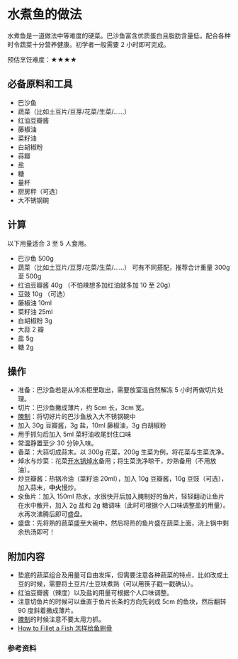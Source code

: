 # 水煮鱼的做法

水煮鱼是一道做法中等难度的硬菜。巴沙鱼富含优质蛋白且脂肪含量低，配合各种时令蔬菜十分营养健康。初学者一般需要 2 小时即可完成。

预估烹饪难度：★★★★

## 必备原料和工具

- 巴沙鱼
- 蔬菜（比如土豆片/豆芽/花菜/生菜/……）
- 红油豆瓣酱
- 藤椒油
- 菜籽油
- 白胡椒粉
- 蒜瓣
- 盐
- 糖
- 量杯
- 厨房秤（可选）
- 大不锈钢碗

## 计算

以下用量适合 3 至 5 人食用。

- 巴沙鱼 500g
- 蔬菜（比如土豆片/豆芽/花菜/生菜/……） 可有不同搭配，推荐合计重量 300g 至 500g
- 红油豆瓣酱 40g （不怕辣想多加红油就多加 10 至 20g）
- 豆豉 10g （可选）
- 藤椒油 10ml
- 菜籽油 25ml
- 白胡椒粉 3g
- 大蒜 2 瓣
- 盐 5g
- 糖 2g

## 操作

- 准备：巴沙鱼若是从冷冻柜里取出，需要放室温自然解冻 5 小时再做切片处理。
- 切片：巴沙鱼撇成薄片，约 5cm 长，3cm 宽。
- [腌制](../../tips/learn/学习腌.md)：将切好片的巴沙鱼放入大不锈钢碗中
- 加入 30g 豆瓣酱，3g 盐，10ml 藤椒油，3g 白胡椒粉
- 用手抓匀后加入 5ml 菜籽油收尾封住口味
- 常温静置至少 30 分钟入味。
- 备菜：大蒜切成蒜末。以 300g 花菜，200g 生菜为例，将花菜与生菜洗净。
- 焯水与炒菜：花菜[开水锅焯水](../../tips/learn/学习焯水.md)备用；将生菜洗净晾干，炒熟备用（不用放油）。
- 炒豆瓣酱：热锅冷油（菜籽油 20ml），加入 10g 豆瓣酱，10g 豆豉（可选），加入蒜末，**中火**慢炒。
- 汆鱼片：加入 150ml 热水，水很快开后加入腌制好的鱼片，轻轻翻动让鱼片在水中散开，加入 2g 盐和 2g 糖调味（此时可根据个人口味调整盐的用量）。水再次沸腾后即可盛盘。
- 盛盘：先将熟的蔬菜盛至大碗中，然后将热的鱼片盛在蔬菜上面，浇上锅中剩余热汤即可！

## 附加内容

- 垫底的蔬菜组合及用量可自由发挥，但需要注意各种蔬菜的特点，比如改成土豆的时候，需要将土豆片/土豆块煮熟（可以用筷子戳一戳确认）。
- 红油豆瓣酱（辣度）以及盐的用量可根据个人口味调整。
- 注意切鱼片的时候可以垂直于鱼片长条的方向先剁成 5cm 的鱼块，然后翻转 90 度斜着撇成薄片。
- [腌制](../../tips/learn/学习腌.md)的时候注意不要太用力抓。
- [How to Fillet a Fish 怎样给鱼剔骨](https://www.youtube.com/watch?v=uXSgGtMkgro)

### 参考资料
